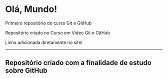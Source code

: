 # Olá, Mundo!
 Primeiro repositório do curso Git e GitHub
 
 Repositório criado no Curso em Video Git e GitHub

 Linha adicionada diretamente no site!
***
## Repositório criado com a finalidade de estudo sobre GitHub
